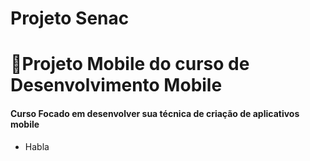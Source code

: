 # Projeto Senac
<h1><color=red> 📕Projeto Mobile do curso de Desenvolvimento Mobile</h1>
  
#### Curso Focado em desenvolver sua técnica de criação de aplicativos mobile
+ Habla
